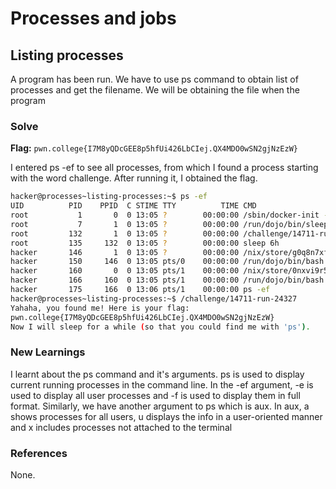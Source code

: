 # Processes and jobs

## Listing processes 
A program has been run. We have to use ps command to obtain list of processes and get the filename. We will be obtaining the file when the program 

### Solve
**Flag:** `pwn.college{I7M8yQDcGEE8p5hfUi426LbCIej.QX4MDO0wSN2gjNzEzW}`

I entered ps -ef to see all processes, from which I found a process starting with the word challenge. After running it, I obtained the flag. 

```bash
hacker@processes~listing-processes:~$ ps -ef
UID          PID    PPID  C STIME TTY          TIME CMD
root           1       0  0 13:05 ?        00:00:00 /sbin/docker-init -- /nix/var/nix/profiles/dojo-workspace/bin/dojo-i
root           7       1  0 13:05 ?        00:00:00 /run/dojo/bin/sleep 6h
root         132       1  0 13:05 ?        00:00:00 /challenge/14711-run-24327
root         135     132  0 13:05 ?        00:00:00 sleep 6h
hacker       146       1  0 13:05 ?        00:00:00 /nix/store/g0q8n7xfjp7znj41hcgrq893a9m0i474-ttyd-1.7.7/bin/ttyd --po
hacker       150     146  0 13:05 pts/0    00:00:00 /run/dojo/bin/bash --login
hacker       160       0  0 13:05 pts/1    00:00:00 /nix/store/0nxvi9r5ymdlr2p24rjj9qzyms72zld1-bash-interactive-5.2p37/
hacker       166     160  0 13:05 pts/1    00:00:00 /run/dojo/bin/bash --login
hacker       175     166  0 13:06 pts/1    00:00:00 ps -ef
hacker@processes~listing-processes:~$ /challenge/14711-run-24327
Yahaha, you found me! Here is your flag:
pwn.college{I7M8yQDcGEE8p5hfUi426LbCIej.QX4MDO0wSN2gjNzEzW}
Now I will sleep for a while (so that you could find me with 'ps').
```

### New Learnings
I learnt about the ps command and it's arguments. ps is used to display current running processes in the command line. In the -ef argument, -e is used to display all user processes and -f is used to display them in full format. Similarly, we have another argument to ps which is aux. In aux, a shows processes for all users, u displays the info in a user-oriented manner and x includes processes not attached to the terminal

### References 
None.
